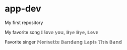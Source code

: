 # app-dev
My first repository

My favorite song
𝕀 𝕝𝕠𝕧𝕖 𝕪𝕠𝕦,
𝔹𝕪𝕖 𝔹𝕪𝕖,
𝕃𝕠𝕧𝕖

Favorite singer
𝕄𝕠𝕣𝕚𝕤𝕖𝕥𝕥𝕖
𝔹𝕒𝕟𝕕𝕒𝕟𝕘 𝕃𝕒𝕡𝕚𝕤
𝕋𝕙𝕚𝕤 𝔹𝕒𝕟𝕕
